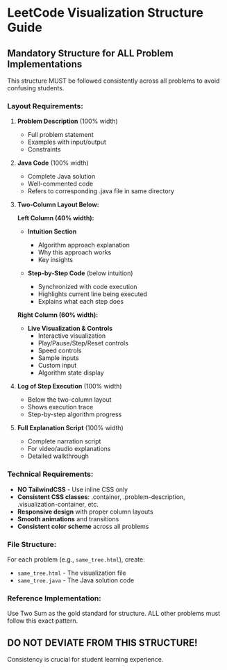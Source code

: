 # LeetCode Visualization Structure Guide

## Mandatory Structure for ALL Problem Implementations

This structure MUST be followed consistently across all problems to avoid confusing students.

### Layout Requirements:

1. **Problem Description** (100% width)
   - Full problem statement
   - Examples with input/output
   - Constraints

2. **Java Code** (100% width) 
   - Complete Java solution
   - Well-commented code
   - Refers to corresponding .java file in same directory

3. **Two-Column Layout Below:**

   **Left Column (40% width):**
   - **Intuition Section**
     - Algorithm approach explanation
     - Why this approach works
     - Key insights
   
   - **Step-by-Step Code** (below intuition)
     - Synchronized with code execution
     - Highlights current line being executed
     - Explains what each step does

   **Right Column (60% width):**
   - **Live Visualization & Controls**
     - Interactive visualization
     - Play/Pause/Step/Reset controls
     - Speed controls
     - Sample inputs
     - Custom input
     - Algorithm state display

4. **Log of Step Execution** (100% width)
   - Below the two-column layout
   - Shows execution trace
   - Step-by-step algorithm progress

5. **Full Explanation Script** (100% width)
   - Complete narration script
   - For video/audio explanations
   - Detailed walkthrough

### Technical Requirements:

- **NO TailwindCSS** - Use inline CSS only
- **Consistent CSS classes**: .container, .problem-description, .visualization-container, etc.
- **Responsive design** with proper column layouts
- **Smooth animations** and transitions
- **Consistent color scheme** across all problems

### File Structure:

For each problem (e.g., `same_tree.html`), create:
- `same_tree.html` - The visualization file
- `same_tree.java` - The Java solution code

### Reference Implementation:

Use Two Sum as the gold standard for structure. ALL other problems must follow this exact pattern.

## DO NOT DEVIATE FROM THIS STRUCTURE!

Consistency is crucial for student learning experience.

